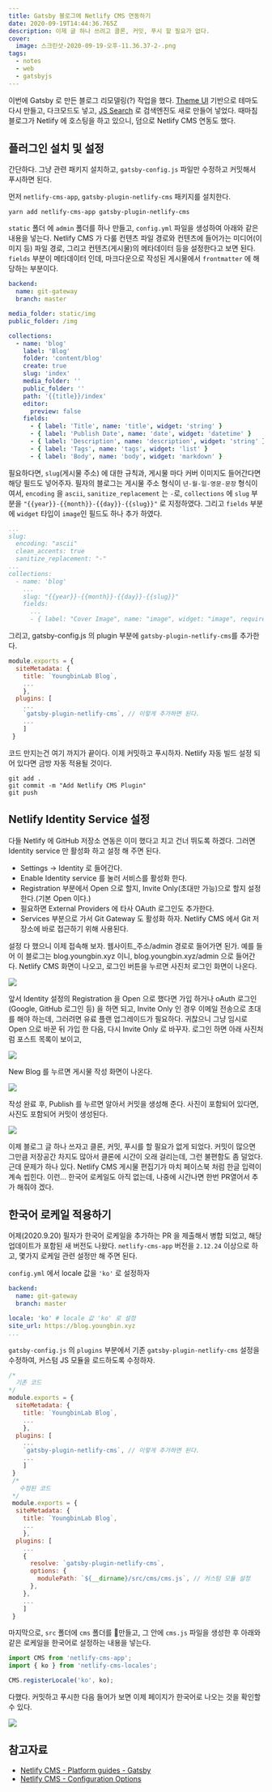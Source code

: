 ```yaml
---
title: Gatsby 블로그에 Netlify CMS 연동하기
date: 2020-09-19T14:44:36.765Z
description: 이제 글 하나 쓰려고 클론, 커밋, 푸시 할 필요가 없다.
cover:
  image: 스크린샷-2020-09-19-오후-11.36.37-2-.png
tags:
  - notes
  - web
  - gatsbyjs
---
```

이번에 Gatsby 로 만든 블로그 리모델링(?) 작업을 했다. [Theme UI](https://theme-ui.com/) 기반으로 테마도 다시 만들고, 다크모드도 넣고, [JS Search](https://github.com/bvaughn/js-search) 로 검색엔진도 새로 만들어 넣었다. 때마침 블로그가 Netlify 에 호스팅을 하고 있으니, 덤으로 Netlify CMS 연동도 했다.

## 플러그인 설치 및 설정

간단하다. 그냥 관련 패키지 설치하고, `gatsby-config.js` 파일만 수정하고 커밋해서 푸시하면 된다.

먼저 `netlify-cms-app`, `gatsby-plugin-netlify-cms` 패키지를 설치한다.

```shell
yarn add netlify-cms-app gatsby-plugin-netlify-cms
```

`static` 폴더 에 `admin` 폴더를 하나 만들고, `config.yml` 파일을 생성하여 아래와 같은 내용을 넣는다. Netlify CMS 가 다룰  컨텐츠 파일 경로와 컨텐츠에 들어가는 미디어(이미지 등) 파일 경로, 그리고 컨텐츠(게시물)의 메타데이터 등을 설정한다고 보면 된다. `fields` 부분이 메타데이터 인데, 마크다운으로 작성된 게시물에서 `frontmatter` 에 해당하는 부분이다.

```yaml
backend:
  name: git-gateway
  branch: master

media_folder: static/img
public_folder: /img

collections:
  - name: 'blog'
    label: 'Blog'
    folder: 'content/blog'
    create: true
    slug: 'index'
    media_folder: ''
    public_folder: ''
    path: '{{title}}/index'
    editor:
      preview: false
    fields:
      - { label: 'Title', name: 'title', widget: 'string' }
      - { label: 'Publish Date', name: 'date', widget: 'datetime' }
      - { label: 'Description', name: 'description', widget: 'string' }
      - { label: 'Tags', name: 'tags', widget: 'list' }
      - { label: 'Body', name: 'body', widget: 'markdown' }
```

필요하다면, `slug`(게시물 주소) 에 대한 규칙과, 게시물 마다 커버 이미지도 들어간다면 해당 필드도 넣어주자.
필자의 블로그는 게시물 주소 형식이 `년-월-일-영문-문장` 형식이여서, `encoding` 을 `ascii`, `sanitize_replacement` 는 `-`로, `collections` 에 `slug` 부분을 `"{{year}}-{{month}}-{{day}}-{{slug}}"` 로 지정하였다.
그리고 `fields` 부분에 `widget` 타입이 `image`인 필드도 하나 추가 하였다.

```yaml
...
slug:
  encoding: "ascii"
  clean_accents: true
  sanitize_replacement: "-"
...
collections:
  - name: 'blog'
    ...
    slug: "{{year}}-{{month}}-{{day}}-{{slug}}"
    fields:
      ...
      - { label: "Cover Image", name: "image", widget: "image", required: false }
```

그리고, gatsby-config.js 의 plugin 부분에 `gatsby-plugin-netlify-cms`를 추가한다.

```javascript
module.exports = {
  siteMetadata: {
    title: `YoungbinLab Blog`,
    ...
    },
  plugins: [
    ...
    `gatsby-plugin-netlify-cms`, // 이렇게 추가하면 된다.
    ...
    ]
 }
```

코드 만지는건 여기 까지가 끝이다. 이제 커밋하고 푸시하자. Netlify 자동 빌드 설정 되어 있다면 금방 자동 적용될 것이다.

```shell
git add .
git commit -m "Add Netlify CMS Plugin"
git push
```

## Netlify Identity Service 설정

다들 Netlify 에 GitHub 저장소 연동은 이미 했다고 치고 건너 뛰도록 하겠다. 그러면 Identity service 만 활성화 하고 설정 해 주면 된다.

* Settings -> Identity 로 들어간다.
* Enable Identity service 를 눌러 서비스를 활성화 한다.
* Registration 부분에서 Open 으로 할지, Invite Only(초대만 가능)으로 할지 설정한다.(기본 Open 이다.)
* 필요하면 External Providers 에 타사 OAuth 로그인도 추가한다.
* Services 부분으로 가서 Git Gateway 도 활성화 하자. Netlify CMS 에서 Git 저장소에 바로 접근하기 위해 사용된다.

설정 다 했으니 이제 접속해 보자. 웹사이트_주소/admin 경로로 들어가면 된가. 예를 들어 이 블로그는 blog.youngbin.xyz 이니, blog.youngbin.xyz/admin 으로 들어간다. Netlify CMS 화면이 나오고, 로그인 버튼을 누르면 사진처 로그인 화면이 나온다.

![](스크린샷-2020-09-19-오후-11.37.04-2-.png)

앞서 Identity 설정의 Registration 을 Open 으로 했다면 가입 하거나 oAuth 로그인(Google, GitHub 로그인 등) 을 하면 되고, Invite Only 인 경우 이메일 전송으로 초대를 해야 하는데, 그러려면 유료 플랜 업그레이드가 필요하다. 귀찮으니 그냥 임시로 Open 으로 바꾼 뒤 가입 한 다음, 다시 Invite Only 로 바꾸자. 로그인 하면 아래 사진처럼 포스트 목록이 보이고,

![](스크린샷-2020-09-19-오후-11.36.18-2-.png)

New Blog 를 누르면 게시물 작성 화면이 나온다.

![](스크린샷-2020-09-19-오후-11.36.37-2-.png)

작성 완료 후, Publish 를 누르면 알아서 커밋을 생성해 준다. 사진이 포함되어 있다면, 사진도 포함되어 커밋이 생성된다.

![](스크린샷-2020-09-19-오후-11.37.04-2-.png)

이제 블로그 글 하나 쓰자고 클론, 커밋, 푸시를 할 필요가 없게 되었다. 커밋이 많으면 그만큼 저장공간 차지도 많아서 클론에 시간이 오래 걸리는데, 그런 불편함도 좀 덜었다. 근데 문제가 하나 있다. Netlify CMS 게시물 편집기가 마치 페이스북 처럼 한글 입력이 계속 씹힌다. 이런... 한국어 로케일도 아직 없는데, 나중에 시간나면 한번 PR열어서 추가 해줘야 겠다.

## 한국어 로케일 적용하기

어제(2020.9.20) 필자가 한국어 로케일을 추가하는 PR 을 제출해서 병합 되었고, 해당 업데이트가 포함된 새 버전도 나왔다. `netlify-cms-app` 버전을 `2.12.24` 이상으로 하고, 몇가지 로케일 관련 설정만 해 주면 된다.

`config.yml` 에서 locale 값을 `'ko'` 로 설정하자

```yaml
backend:
  name: git-gateway
  branch: master

locale: 'ko' # locale 값 'ko' 로 설정
site_url: https://blog.youngbin.xyz
...
```

`gatsby-config.js` 의 `plugins` 부분에서 기존 `gatsby-plugin-netlify-cms` 설정을 수정하여, 커스텀 JS 모듈을 로드하도록 수정하자.

```javascript
/* 
  기존 코드
*/
module.exports = {
  siteMetadata: {
    title: `YoungbinLab Blog`,
    ...
    },
  plugins: [
    ...
    `gatsby-plugin-netlify-cms`, // 이렇게 추가하면 된다.
    ...
    ]
 }
 /* 
   수정된 코드
 */
 module.exports = {
  siteMetadata: {
    title: `YoungbinLab Blog`,
    ...
    },
  plugins: [
    ...
    {
      resolve: `gatsby-plugin-netlify-cms`,
      options: {
        modulePath: `${__dirname}/src/cms/cms.js`, // 커스텀 모듈 설정
      },
    }, 
    ...
    ]
 }
```

마지막으로, `src` 폴더에 `cms` 폴더를 만들고, 그 안에 `cms.js` 파일을 생성한 후 아래와 같은 로케일을 한국어로 설정하는 내용을 넣는다.

```javascript
import CMS from 'netlify-cms-app';
import { ko } from 'netlify-cms-locales';

CMS.registerLocale('ko', ko);
```

다했다. 커밋하고 푸시한 다음 들어가 보면 이제 페이지가 한국어로 나오는 것을 확인할 수 있다.

![](2020-09-21-9.05.43.png)

## 참고자료

* [Netlify CMS - Platform guides - Gatsby](https://www.netlifycms.org/docs/gatsby/)
* [Netlify CMS - Configuration Options](https://www.netlifycms.org/docs/configuration-options)